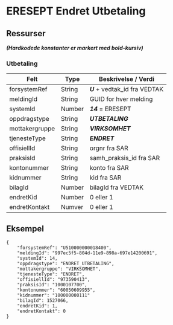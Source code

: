 # ERESEPT Endret Utbetaling

## Ressurser
_**(Hardkodede konstanter er markert med bold-kursiv)**_
### Utbetaling
Felt | Type | Beskrivelse / Verdi
-----|------ |-------------------
forsystemRef|String| _**U**_ + vedtak_id fra VEDTAK
meldingId | String | GUID for hver melding
systemId | Number | _**14**_ = ERESEPT
oppdragstype|String| _**UTBETALING**_
mottakergruppe|String| _**VIRKSOMHET**_
tjenesteType|String| _**ENDRET**_
offisiellId |String | orgnr fra SAR 
praksisId | String | samh_praksis_id fra SAR
kontonummer | String | konto fra SAR
kidnummer | String | kid fra SAR
bilagId | Number | bilagId fra VEDTAK
endretKid | Number | 0 eller 1
endretKontakt | Numver | 0 eller 1 

## Eksempel

```
{
    "forsystemRef": "U510000000018400",
    "meldingId": "997ec5f5-804d-11e9-898a-697e14200691",
    "systemId": 14,
    "oppdragstype": "ENDRET_UTBETALING",
    "mottakergruppe": "VIRKSOMHET",
    "tjenesteType": "ENDRET",
    "offisiellId": "973590413",
    "praksisId": "1000107700",
    "kontonummer": "60050609955",
    "kidnummer": "100000000111"
    "bilagId": 1527066,
    "endretKid": 1,
    "endretKontakt": 0
}

```

